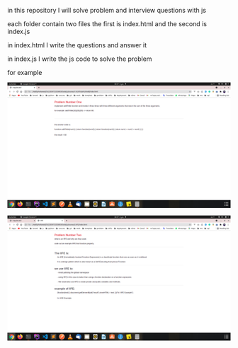 in this repository I will solve problem and interview questions with js 

each folder contain two files the first is index.html and the second is index.js

in index.html I write the questions and answer it

in index.js I write the js code to solve the problem 

for example 

![alt problem1](./problem1.png)

![alt problem2](./problem2.png)
